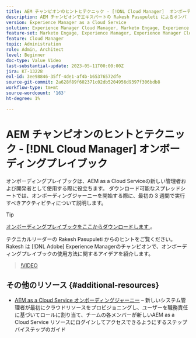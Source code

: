 ```yaml
---
title: AEM チャンピオンのヒントとテクニック - [!DNL Cloud Manager]  オンボーディングプレイブック
description: AEM チャンピオンでエキスパートの Rakesh Pasupuleti によるオンバ  [!DNL Cloud Manager]  ディングとオンボーディングプレイブックに関するこれらのヒントをご覧ください。
version: Experience Manager as a Cloud Service
solution: Experience Manager Cloud Manager, Marketo Engage, Experience Manager
feature-set: Marketo Engage, Experience Manager, Experience Manager Cloud Manager
feature: Cloud Manager
topic: Administration
role: Admin, Architect
level: Beginner
doc-type: Value Video
last-substantial-update: 2023-05-11T00:00:00Z
jira: KT-13228
exl-id: 3ee98846-35ff-4de1-af4b-b65376572dfe
source-git-commit: 2a628f89f602371c02db5204956d9397f306bdb8
workflow-type: tm+mt
source-wordcount: '163'
ht-degree: 1%

---
```


# AEM チャンピオンのヒントとテクニック - [!DNL Cloud Manager] オンボーディングプレイブック

オンボーディングプレイブックは、AEM as a Cloud Serviceの新しい管理者および開発者として使用する際に役立ちます。 ダウンロード可能なスプレッドシートでは、オンボーディングジャーニーを開始する際に、最初の 3 週間で実行すべきアクティビティについて説明します。

>[!TIP]
>
>[ オンボーディングプレイブックをここからダウンロードします ](./assets/Cloud-Manager-for-AEM-as-a-Cloud-Service.xlsx)。

テクニカルリーダーの Rakesh Pasupuleti からのヒントをご覧ください。 Rakesh は [!DNL Adobe] Experience Managerのチャンピオンで、オンボーディングプレイブックの使用方法に関するアイデアを紹介します。

>[!VIDEO](https://video.tv.adobe.com/v/3419299?quality=12&learn=on)

## その他のリソース {#additional-resources}

* [AEM as a Cloud Service オンボーディングジャーニー](https://experienceleague.adobe.com/docs/experience-manager-cloud-service/content/onboarding/journey/overview.html) – 新しいシステム管理者が最初にクラウドリソースをプロビジョニングし、ユーザーを職務責任に基づいてロールに割り当て、チームの各メンバーが新しいAEM as a Cloud Service リソースにログインしてアクセスできるようにするステップバイステップのガイド
